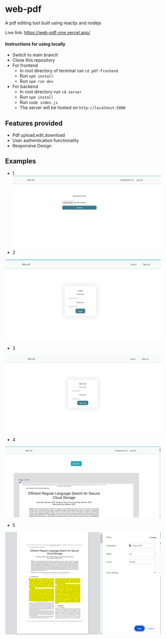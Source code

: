 # web-pdf
A pdf editing tool built using reactjs and nodejs

Live link: https://web-pdf-one.vercel.app/

#### Instructions for using locally

* Switch to main branch
* Clone this repository
* For frontend
  * In root directory of terminal run `cd pdf-frontend`
  * Run `npm install` 
  * Run `npm run dev`
* For backend
  * In root directory run `cd server`
  * Run `npm install`
  * Run `node index.js`
  * The server will be hosted on `http://localhost:5000`
 
 ## Features provided
 * Pdf upload,edit,download
 * User authentication functionality
 * Responsive Design

## Examples
* 1
![img1](https://github.com/geoffgeorgein/web-pdf/blob/main/samples/fs1.png?raw=true)
* 2

![img2](https://github.com/geoffgeorgein/web-pdf/blob/main/samples/fs2.png?raw=true)
* 3

![img3](https://github.com/geoffgeorgein/web-pdf/blob/main/samples/fs3.png?raw=true)
* 4

![img4](https://github.com/geoffgeorgein/web-pdf/blob/main/samples/fs4.png?raw=true)
* 5

![img5](https://github.com/geoffgeorgein/web-pdf/blob/main/samples/fs5.png?raw=true)

